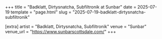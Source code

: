 +++
title = "Badklatt, Dirtysnatcha, Subfiltronik at Sunbar"
date = 2025-07-19
template = "page.html"
slug = "2025-07-19-badklatt-dirtysnatcha-subfiltronik"

[extra]
artist = "Badklatt, Dirtysnatcha, Subfiltronik"
venue = "Sunbar"
venue_url = "https://www.sunbarscottsdale.com/"
+++
